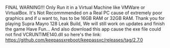 FINAL WARNING!!! Only Run it in a Virtual Machine like VMWare or VirtualBox. 
It's Not Recommmended on a Real PC cause of extremely poor graphics and if u want to, has to be 16GB RAM or 32GB RAM. 
Thank you for playing Supra Mayro 128 Leak Build, We will still work on updates and finish the game Have Fun...
And also download this app cause the exe file could not find VCRUNTIME140.dll so here's the link: 
https://github.com/keepassxreboot/keepassxc/releases/tag/2.7.0

